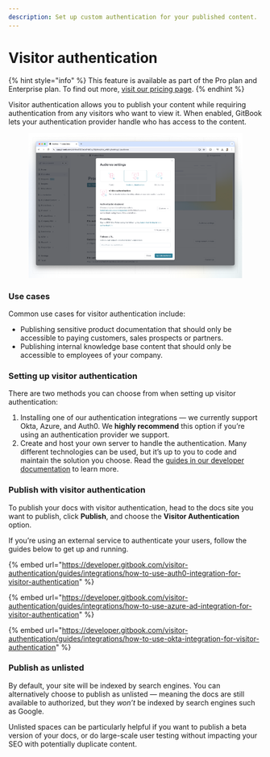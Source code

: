 ```yaml
---
description: Set up custom authentication for your published content.
---
```


# Visitor authentication

{% hint style="info" %}
This feature is available as part of the Pro plan and Enterprise plan. To find out more, [visit our pricing page](https://www.gitbook.com/pricing).
{% endhint %}

Visitor authentication allows you to publish your content while requiring authentication from any visitors who want to view it. When enabled, GitBook lets your authentication provider handle who has access to the content.

<figure><img src="../../../.gitbook/assets/visitor-authentication (1).png" alt=""><figcaption></figcaption></figure>

### Use cases

Common use cases for visitor authentication include:

* Publishing sensitive product documentation that should only be accessible to paying customers, sales prospects or partners.
* Publishing internal knowledge base content that should only be accessible to employees of your company.

### Setting up visitor authentication

There are two methods you can choose from when setting up visitor authentication:

1. Installing one of our authentication integrations — we currently support Okta, Azure, and Auth0. We **highly recommend** this option if you’re using an authentication provider we support.
2. Create and host your own server to handle the authentication. Many different technologies can be used, but it’s up to you to code and maintain the solution you choose. Read the [guides in our developer documentation](https://developer.gitbook.com/visitor-authentication/guides/custom-backend) to learn more.

### Publish with visitor authentication

To publish your docs with visitor authentication, head to the docs site you want to publish, click **Publish**, and choose the **Visitor Authentication** option.

If you’re using an external service to authenticate your users, follow the guides below to get up and running.

{% embed url="https://developer.gitbook.com/visitor-authentication/guides/integrations/how-to-use-auth0-integration-for-visitor-authentication" %}

{% embed url="https://developer.gitbook.com/visitor-authentication/guides/integrations/how-to-use-azure-ad-integration-for-visitor-authentication" %}

{% embed url="https://developer.gitbook.com/visitor-authentication/guides/integrations/how-to-use-okta-integration-for-visitor-authentication" %}

### **Publish as unlisted**

By default, your site will be indexed by search engines. You can alternatively choose to publish as unlisted — meaning the docs are still available to authorized, but they _won’t_ be indexed by search engines such as Google.&#x20;

Unlisted spaces can be particularly helpful if you want to publish a beta version of your docs, or do large-scale user testing without impacting your SEO with potentially duplicate content.
